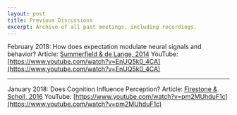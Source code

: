 ```yaml
---
layout: post
title: Previous Discussions
excerpt: Archive of all past meetings, including recordings.
---
```


February 2018: How does expectation modulate neural signals and behavior?
Article: [Summerfield & de Lange, 2014](https://www.nature.com/articles/nrn3838.pdf)
YouTube: [https://www.youtube.com/watch?v=EnUQ5k0_4CA](https://www.youtube.com/watch?v=EnUQ5k0_4CA)

---

January 2018: Does Cognition Influence Perception?
Article: [Firestone & Scholl, 2016](http://perception.yale.edu/papers/16-Firestone-Scholl-BBS.pdf)
YouTube: [https://www.youtube.com/watch?v=pm2MUhduF1c](https://www.youtube.com/watch?v=pm2MUhduF1c)
